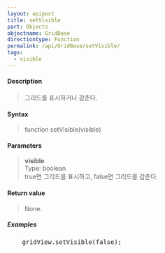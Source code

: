 ```yaml
---
layout: apipost
title: setVisible
part: Objects
objectname: GridBase
directiontype: Function
permalink: /api/GridBase/setVisible/
tags:
  - visible
---
```



#### Description

> 그리드를 표시하거나 감춘다.  

#### Syntax

> function setVisible(visible)

#### Parameters

> **visible**  
> Type: boolean  
> true면 그리드를 표시하고, false면 그리드를 감춘다.  

#### Return value

> None.

##### Examples 

<pre class="prettyprint">
    gridView.setVisible(false);
</pre>

